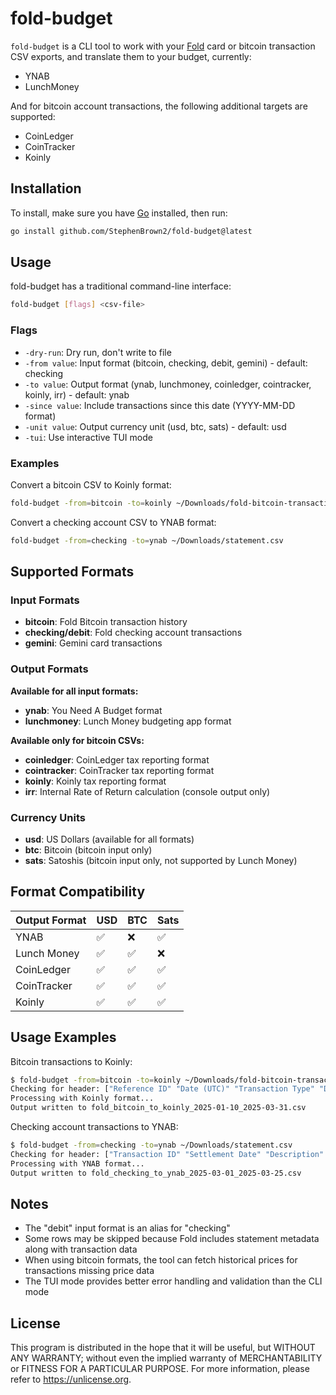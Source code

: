# fold-budget

`fold-budget` is a CLI tool to work with your [Fold](https://foldapp.com/)
card or bitcoin transaction CSV exports, and translate them to your budget,
currently:

- YNAB
- LunchMoney

And for bitcoin account transactions, the following additional targets are
supported:

- CoinLedger
- CoinTracker
- Koinly

## Installation

To install, make sure you have [Go](https://go.dev/dl/) installed, then run:

```sh
go install github.com/StephenBrown2/fold-budget@latest
```

## Usage

fold-budget has a traditional command-line interface:

```sh
fold-budget [flags] <csv-file>
```

### Flags

- `-dry-run`: Dry run, don't write to file
- `-from value`: Input format (bitcoin, checking, debit, gemini) - default: checking
- `-to value`: Output format (ynab, lunchmoney, coinledger, cointracker, koinly, irr) - default: ynab
- `-since value`: Include transactions since this date (YYYY-MM-DD format)
- `-unit value`: Output currency unit (usd, btc, sats) - default: usd
- `-tui`: Use interactive TUI mode

### Examples

Convert a bitcoin CSV to Koinly format:

```sh
fold-budget -from=bitcoin -to=koinly ~/Downloads/fold-bitcoin-transaction-history-2025-03-31.csv
```

Convert a checking account CSV to YNAB format:

```sh
fold-budget -from=checking -to=ynab ~/Downloads/statement.csv
```

## Supported Formats

### Input Formats

- **bitcoin**: Fold Bitcoin transaction history
- **checking/debit**: Fold checking account transactions
- **gemini**: Gemini card transactions

### Output Formats

**Available for all input formats:**

- **ynab**: You Need A Budget format
- **lunchmoney**: Lunch Money budgeting app format

**Available only for bitcoin CSVs:**

- **coinledger**: CoinLedger tax reporting format
- **cointracker**: CoinTracker tax reporting format
- **koinly**: Koinly tax reporting format
- **irr**: Internal Rate of Return calculation (console output only)

### Currency Units

- **usd**: US Dollars (available for all formats)
- **btc**: Bitcoin (bitcoin input only)
- **sats**: Satoshis (bitcoin input only, not supported by Lunch Money)

## Format Compatibility

| Output Format | USD | BTC | Sats |
|--------------|-----|-----|------|
| YNAB         | ✅  | ❌  | ✅   |
| Lunch Money  | ✅  | ✅  | ❌   |
| CoinLedger   | ✅  | ✅  | ✅   |
| CoinTracker  | ✅  | ✅  | ✅   |
| Koinly       | ✅  | ✅  | ✅   |

## Usage Examples

Bitcoin transactions to Koinly:

```sh
$ fold-budget -from=bitcoin -to=koinly ~/Downloads/fold-bitcoin-transaction-history-2025-03-31.csv
Checking for header: ["Reference ID" "Date (UTC)" "Transaction Type" "Description" "Asset" "Amount (BTC)" "Price per Coin (USD)" "Subtotal (USD)" "Fee (USD)" "Total (USD)" "Transaction ID"]
Processing with Koinly format...
Output written to fold_bitcoin_to_koinly_2025-01-10_2025-03-31.csv
```

Checking account transactions to YNAB:

```sh
$ fold-budget -from=checking -to=ynab ~/Downloads/statement.csv
Checking for header: ["Transaction ID" "Settlement Date" "Description" "Amount"]
Processing with YNAB format...
Output written to fold_checking_to_ynab_2025-03-01_2025-03-25.csv
```

## Notes

- The "debit" input format is an alias for "checking"
- Some rows may be skipped because Fold includes statement metadata along with transaction data
- When using bitcoin formats, the tool can fetch historical prices for transactions missing price data
- The TUI mode provides better error handling and validation than the CLI mode

## License

This program is distributed in the hope that it will be useful, but WITHOUT ANY
WARRANTY; without even the implied warranty of MERCHANTABILITY or FITNESS FOR A
PARTICULAR PURPOSE. For more information, please refer to <https://unlicense.org>.

